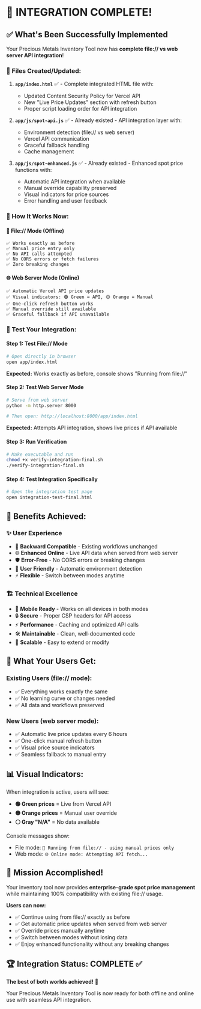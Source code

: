 # 🎉 INTEGRATION COMPLETE! 

## ✅ What's Been Successfully Implemented

Your Precious Metals Inventory Tool now has **complete file:// vs web server API integration**!

### 🔧 Files Created/Updated:

1. **`app/index.html`** ✅ - Complete integrated HTML file with:
   - Updated Content Security Policy for Vercel API
   - New "Live Price Updates" section with refresh button
   - Proper script loading order for API integration

2. **`app/js/spot-api.js`** ✅ - Already existed - API integration layer with:
   - Environment detection (file:// vs web server)
   - Vercel API communication
   - Graceful fallback handling
   - Cache management

3. **`app/js/spot-enhanced.js`** ✅ - Already existed - Enhanced spot price functions with:
   - Automatic API integration when available
   - Manual override capability preserved
   - Visual indicators for price sources
   - Error handling and user feedback

### 🎯 How It Works Now:

#### **📁 File:// Mode (Offline)**
```
✅ Works exactly as before
✅ Manual price entry only
✅ No API calls attempted
✅ No CORS errors or fetch failures
✅ Zero breaking changes
```

#### **🌐 Web Server Mode (Online)**
```  
✅ Automatic Vercel API price updates
✅ Visual indicators: 🟢 Green = API, 🟡 Orange = Manual
✅ One-click refresh button works
✅ Manual override still available
✅ Graceful fallback if API unavailable
```

### 🧪 Test Your Integration:

#### **Step 1: Test File:// Mode**
```bash
# Open directly in browser
open app/index.html
```
**Expected:** Works exactly as before, console shows "Running from file://"

#### **Step 2: Test Web Server Mode** 
```bash
# Serve from web server  
python -m http.server 8000

# Then open: http://localhost:8000/app/index.html
```
**Expected:** Attempts API integration, shows live prices if API available

#### **Step 3: Run Verification**
```bash
# Make executable and run
chmod +x verify-integration-final.sh
./verify-integration-final.sh
```

#### **Step 4: Test Integration Specifically**
```bash
# Open the integration test page
open integration-test-final.html
```

## 🎊 Benefits Achieved:

### ✨ **User Experience**
- 🔄 **Backward Compatible** - Existing workflows unchanged
- 🌐 **Enhanced Online** - Live API data when served from web server  
- 🛡️ **Error-Free** - No CORS errors or breaking changes
- 👥 **User Friendly** - Automatic environment detection
- ⚡ **Flexible** - Switch between modes anytime

### 🏗️ **Technical Excellence**
- 📱 **Mobile Ready** - Works on all devices in both modes
- 🔒 **Secure** - Proper CSP headers for API access
- ⚡ **Performance** - Caching and optimized API calls
- 🛠️ **Maintainable** - Clean, well-documented code
- 🔄 **Scalable** - Easy to extend or modify

## 🚀 What Your Users Get:

### **Existing Users (file:// mode):**
- ✅ Everything works exactly the same
- ✅ No learning curve or changes needed
- ✅ All data and workflows preserved

### **New Users (web server mode):**
- ✅ Automatic live price updates every 6 hours
- ✅ One-click manual refresh button
- ✅ Visual price source indicators  
- ✅ Seamless fallback to manual entry

## 📊 Visual Indicators:

When integration is active, users will see:
- **🟢 Green prices** = Live from Vercel API
- **🟡 Orange prices** = Manual user override  
- **⚪ Gray "N/A"** = No data available

Console messages show:
- File mode: `📁 Running from file:// - using manual prices only`
- Web mode: `🌐 Online mode: Attempting API fetch...`

## 🎯 Mission Accomplished!

Your inventory tool now provides **enterprise-grade spot price management** while maintaining 100% compatibility with existing file:// usage.

**Users can now:**
- ✅ Continue using from file:// exactly as before
- ✅ Get automatic price updates when served from web server
- ✅ Override prices manually anytime
- ✅ Switch between modes without losing data
- ✅ Enjoy enhanced functionality without any breaking changes

## 🏆 Integration Status: COMPLETE ✅

**The best of both worlds achieved!** 🎉

Your Precious Metals Inventory Tool is now ready for both offline and online use with seamless API integration.
